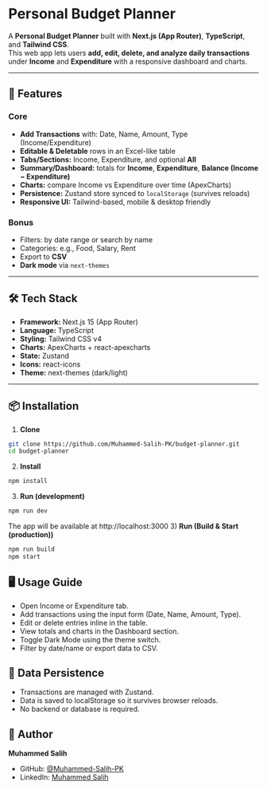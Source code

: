 # Personal Budget Planner

A **Personal Budget Planner** built with **Next.js (App Router)**, **TypeScript**, and **Tailwind CSS**.  
This web app lets users **add, edit, delete, and analyze daily transactions** under **Income** and **Expenditure** with a responsive dashboard and charts.

---

## 🚀 Features

### Core
- **Add Transactions** with: Date, Name, Amount, Type (Income/Expenditure)
- **Editable & Deletable** rows in an Excel-like table
- **Tabs/Sections:** Income, Expenditure, and optional **All**
- **Summary/Dashboard:** totals for **Income**, **Expenditure**, **Balance (Income − Expenditure)**
- **Charts:** compare Income vs Expenditure over time (ApexCharts)
- **Persistence:** Zustand store synced to `localStorage` (survives reloads)
- **Responsive UI:** Tailwind-based, mobile & desktop friendly

### Bonus 
- Filters: by date range or search by name
- Categories: e.g., Food, Salary, Rent
- Export to **CSV**
- **Dark mode** via `next-themes`

---

## 🛠 Tech Stack

- **Framework:** Next.js 15 (App Router)
- **Language:** TypeScript
- **Styling:** Tailwind CSS v4
- **Charts:** ApexCharts + react-apexcharts
- **State:** Zustand
- **Icons:** react-icons
- **Theme:** next-themes (dark/light)

---

## 📦 Installation

1) **Clone**
```bash
git clone https://github.com/Muhammed-Salih-PK/budget-planner.git
cd budget-planner 
```
2) **Install**
```bash
npm install
```
3) **Run (development)**
```bash
npm run dev
```
The app will be available at http://localhost:3000
3) **Run (Build & Start (production))**
```bash
npm run build
npm start
```
## 🖥 Usage Guide
- Open Income or Expenditure tab.
- Add transactions using the input form (Date, Name, Amount, Type).
- Edit or delete entries inline in the table.
- View totals and charts in the Dashboard section.
- Toggle Dark Mode using the theme switch.
- Filter by date/name or export data to CSV.

## 💾 Data Persistence
- Transactions are managed with Zustand.
- Data is saved to localStorage so it survives browser reloads.
- No backend or database is required.

## 👤 Author

**Muhammed Salih**  

- GitHub: [@Muhammed-Salih-PK](https://github.com/Muhammed-Salih-PK)  
- LinkedIn: [Muhammed Salih](https://www.linkedin.com/in/mhdsalihpk)
